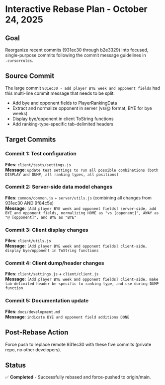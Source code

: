 # Interactive Rebase Plan - October 24, 2025

## Goal

Reorganize recent commits (931ec30 through b2e3329) into focused, single-purpose commits following the commit message guidelines in `.cursorrules`.

## Source Commit

The large commit `931ec30 - add player BYE week and opponent fields` had this multi-line commit message that needs to be split:

- Add bye and opponent fields to PlayerRankingData
- Extract and normalize opponent in server (vs/@ format, BYE for bye weeks)
- Display bye/opponent in client ToString functions
- Add ranking-type-specific tab-delimited headers

## Target Commits

### Commit 1: Test configuration

**Files**: `client/tests/settings.js`  
**Message**: `update test settings to run all possible combinations (both DISPLAY and DUMP, all ranking types, all positions)`

### Commit 2: Server-side data model changes

**Files**: `common/common.js` + `server/utils.js` (combining all changes from 931ec30 AND 9f84c5e)  
**Message**: `[Add player BYE week and opponent fields] server-side, add BYE and opponent fields, normalizing HOME as "vs [opponent]", AWAY as "@ [opponent]", and BYE as "BYE"`

### Commit 3: Client display changes

**Files**: `client/utils.js`  
**Message**: `[Add player BYE week and opponent fields] client-side, display bye/opponent in ToString functions`

### Commit 4: Client dump/header changes

**Files**: `client/settings.js` + `client/client.js`  
**Message**: `[Add player BYE week and opponent fields] client-side, make tab-delimited header be specific to ranking type, and use during DUMP function`

### Commit 5: Documentation update

**Files**: `docs/development.md`  
**Message**: `indicate BYE and opponent field additions DONE`

## Post-Rebase Action

Force push to replace remote 931ec30 with these five commits (private repo, no other developers).

## Status

✅ **Completed** - Successfully rebased and force-pushed to origin/main.
